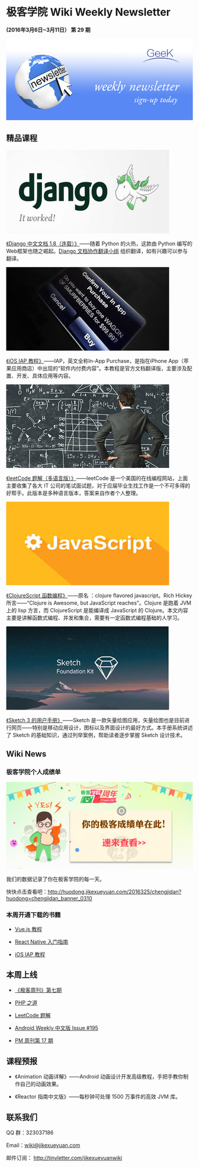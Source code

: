 # 极客学院 Wiki Weekly Newsletter 
 
**(2016年3月6日~3月11日） 第 29 期**                                                 

![newsletterlogo](images/newsletter-banner.jpg) 

## 精品课程

![](images/django-1-8.jpg)

[《Django 中文文档 1.8（连载）》](http://wiki.jikexueyuan.com/project/django-chinese-docs-18/)——随着 Python 的火热，这款由 Python 编写的Web框架也随之崛起。[Django 文档协作翻译小组](http://python.usyiyi.cn/django/index.html) 组织翻译，如有兴趣可以参与翻译。

![](images/ios-iap.jpg)

[《iOS IAP 教程》](http://wiki.jikexueyuan.com/project/in-app-purchase/)——IAP，英文全称In-App Purchase，是指在iPhone App（苹果应用商店）中出现的“软件内付费内容”。本教程是官方文档翻译版，主要涉及配置、开发、具体应用等内容。

![](images/leetcode.jpg)

[《leetCode 题解（多语言版）》](http://wiki.jikexueyuan.com/project/leetcode-book/)——leetCode 是一个美国的在线编程网站，上面主要收集了各大 IT 公司的笔试面试题，对于应届毕业生找工作是一个不可多得的好帮手。此版本是多种语言版本，答案来自作者个人整理。

![](images/js-f.jpg)

[《ClojureScript 函数编程》](http://wiki.jikexueyuan.com/project/clojure-flavored-javascript/)——原名 ：clojure flavored javascript。Rich Hickey 所言——“Clojure is Awesome, but JavaScript reaches”。Clojure 是跑着 JVM 上的 lisp 方言，而 ClojureScript 是能编译成 JavaScript 的 Clojure。本文内容主要是讲解函数式编程、并发和集合，需要有一定函数式编程基础的人学习。

![](images/sketch.jpg)

[《Sketch 3 的用户手册》](http://wiki.jikexueyuan.com/project/sketch-3/)——Sketch 是一款矢量绘图应用，矢量绘图也是目前进行网页——特别是移动应用设计，图标以及界面设计的最好方式。本手册系统讲述了 Sketch 的基础知识，通过列举案例，帮助读者逐步掌握 Sketch 设计技术。

## Wiki News

### 极客学院个人成绩单

![](images/jike310.jpg)

我们的数据记录了你在极客学院的每一天。

快快点击查看吧：<http://huodong.jikexueyuan.com/2016325/chengjidan?huodong=chengjidan_banner_0310>

### 本周开通下载的书籍

- [Vue.js 教程](http://wiki.jikexueyuan.com/project/vue-js-1.0/)

- [React Native 入门指南](http://wiki.jikexueyuan.com/project/react-native-lesson/)

- [iOS IAP 教程](http://wiki.jikexueyuan.com/project/in-app-purchase/)

## 本周上线

- [《极客周刊》第七期 ](http://wiki.jikexueyuan.com/project/geek-weekly-newsletter/issues-7/newsletter-seven.html)

- [PHP 之道](http://wiki.jikexueyuan.com/project/php-right-way-new/)

- [LeetCode 题解](http://wiki.jikexueyuan.com/project/leetcode-book/)

- [Android Weekly 中文版 Issue #195](http://wiki.jikexueyuan.com/project/android-weekly/issue-195/index.html)

- [PM 周刊第 17 期](http://wiki.jikexueyuan.com/project/pmweekly/17.html)

## 课程预报

- 《Animation 动画详解》——Android 动画设计开发高级教程，手把手教你制作自己的动画效果。

- 《Reactor 指南中文版》——每秒钟可处理 1500 万事件的高效 JVM 库。

## 联系我们

QQ 群：323037186

Email：wiki@jikexueyuan.com

邮件订阅： <http://tinyletter.com/jikexueyuanwiki>

